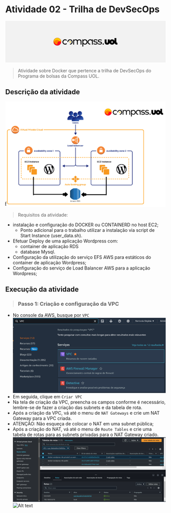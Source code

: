 # Atividade 02 - Trilha de DevSecOps

![Logo Horizontal da Compass Uol](./assets/image.png)

> Atividade sobre Docker que pertence a trilha de DevSecOps do Programa de bolsas da Compass UOL.

## Descrição da atividade

![Cenário da atividade](./assets/infraestrutura.png)

> Requisitos da atividade:

- instalação e configuração do DOCKER ou CONTAINERD no host EC2;
  - Ponto adicional para o trabalho utilizar a instalação via script de Start Instance (user_data.sh).
- Efetuar Deploy de uma aplicação Wordpress com:
  - container de aplicação RDS
  - database Mysql.
- Configuração da utilização do serviço EFS AWS para estáticos do container de aplicação Wordpress;
- Configuração do serviço de Load Balancer AWS para a aplicação Wordpress;

## Execução da atividade

> ### Passo 1: Criação e configuração da VPC

- No console da AWS, busque por `VPC` ![Procura pela VPC](./assets/searchVPC.png)
- Em seguida, clique em `Criar VPC`
- Na tela de criação da VPC, preencha os campos conforme é necessário, lembre-se de fazer a criação das subnets e da tabela de rota.
- Após a criação da VPC, vá até o menu de `NAT Gateways` e crie um NAT Gateway para a VPC criada.
- ATENÇÃO: Não esqueça de colocar o NAT em uma subnet pública;
- Após a criação do NAT, vá até o menu de `Route Tables` e crie uma tabela de rotas para as subnets privadas para o NAT Gateway criado. ![Rota para o NAT](./assets/routeToNAT.png) ![Alt text](image.png)
